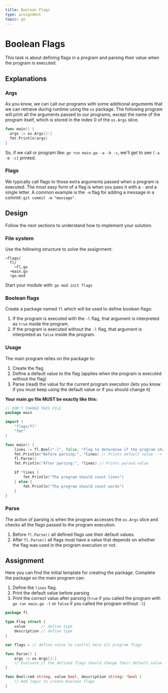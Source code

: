 ```yaml
---
title: Boolean Flags
type: assignment
topic: go
---
```


# Boolean Flags

This task is about defining flags in a program and parsing their value when the program is executed.

## Explanations

### Args

As you know, we can call our programs with some additional arguments that we can retrieve during runtime using the `os` package.
The following program will print all the arguments passed to our programs, except the name of the program itself, which is stored in the index 0 of the `os.Args` slice.

```go
func main() {
  args := os.Args[1:]
  fmt.Println(args)
}
```

So, if we call or program like: `go run main.go -a -b -c`, we'll get to see `[-a -b -c]` printed.

### Flags

We typically call flags to those extra arguments passed when a program is executed. The most easy form of a flag is when you pass it with a `-` and a single letter. A common example is the `-m` flag for adding a message in a commit: `git commit -m "message"`.

## Design

Follow the next sections to understand how to implement your solution.

### File system

Use the following structure to solve the assignment:

```
¬flags/
  fl/
    ¬fl.go
  ¬main.go
  ¬go.mod
```

Start your module with: `go mod init flags`

### Boolean flags

Create a package named `fl` which will be used to define boolean flags:

1. If the program is executed with the `-l` flag, that argument is interpreted as `true` inside the program.
2. If the program is executed without the `-l` flag, that argument is interpreted as `false` inside the program.

### Usage

The main program relies on the package to:

1. Create the flag
2. Define a default value to the flag (applies when the program is executed without the flag)
3. Parse (read) the value for the current program execution (lets you know if you must keep using the default value or if you should change it)

**Your main.go file MUST be exactly like this:**

```go
// DON'T CHANGE THIS FILE
package main

import (
	"flags/fl"
	"fmt"
)

func main() {
	lines := fl.Bool("-l", false, "Flag to determine if the program should count words or lines")
	fmt.Println("Before parsing:", *lines) // Prints default value --> false
	fl.Parse()
	fmt.Println("After parsing:", *lines) // Prints parsed value

	if *lines {
		fmt.Println("The program should count lines")
	} else {
		fmt.Println("The program should count words")
	}
}
```

### Parse

The action of parsing is when the program accesses the `os.Args` slice and checks all the flags passed to the program execution.

1. Before `fl.Parse()` all defined flags use their default values.
2. After `fl.Parse()` all flags must have a value that depends on whether the flag was used in the program execution or not.

## Assignment

Here you can find the initial template for creating the package. Complete the package so the main program can:

1. Define the `lines` flag.
2. Print the default value before parsing
3. Print the correct value after parsing (`true` if you called the program with `go run main.go -l` or `false` if you called the program without `-l`)

```go
package fl

type Flag struct {
	value       // define type
	description // define type
}

var flags = // define value to control here all program flags

func Parse() {
	args := os.Args[1:]
	// Evaluate if the defined flags should change their default value
}

func Bool(cmd string, value bool, description string) *bool {
	// Add logic to create boolean flags
}
```
